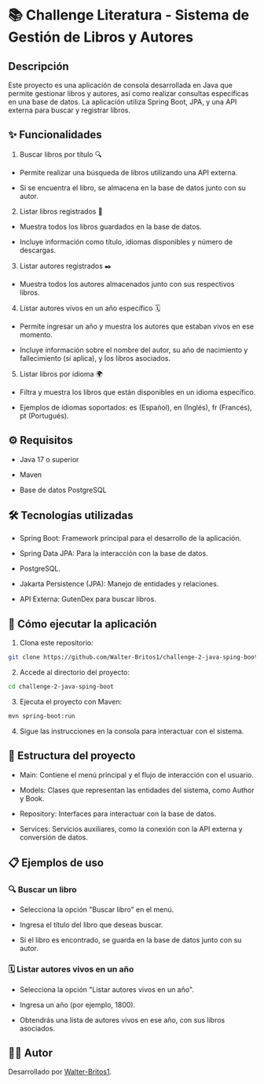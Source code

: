 # 📚 Challenge Literatura - Sistema de Gestión de Libros y Autores

## Descripción

Este proyecto es una aplicación de consola desarrollada en Java que permite gestionar libros y autores, así como realizar consultas específicas en una base de datos. La aplicación utiliza Spring Boot, JPA, y una API externa para buscar y registrar libros.

## ✨ Funcionalidades

1. Buscar libros por título 🔍

- Permite realizar una búsqueda de libros utilizando una API externa.

- Si se encuentra el libro, se almacena en la base de datos junto con su autor.

2. Listar libros registrados 📖

- Muestra todos los libros guardados en la base de datos.

- Incluye información como título, idiomas disponibles y número de descargas.

3. Listar autores registrados ✒️

- Muestra todos los autores almacenados junto con sus respectivos libros.

4. Listar autores vivos en un año específico 🗓️

- Permite ingresar un año y muestra los autores que estaban vivos en ese momento.

- Incluye información sobre el nombre del autor, su año de nacimiento y fallecimiento (si aplica), y los libros asociados.

5. Listar libros por idioma 🌍

- Filtra y muestra los libros que están disponibles en un idioma específico.

- Ejemplos de idiomas soportados: es (Español), en (Inglés), fr (Francés), pt (Portugués).

## ⚙️ Requisitos

- Java 17 o superior

- Maven

- Base de datos PostgreSQL 

## 🛠️ Tecnologías utilizadas

- Spring Boot: Framework principal para el desarrollo de la aplicación.

- Spring Data JPA: Para la interacción con la base de datos.

- PostgreSQL.

- Jakarta Persistence (JPA): Manejo de entidades y relaciones.

- API Externa: GutenDex para buscar libros.

## 🚀 Cómo ejecutar la aplicación

1. Clona este repositorio:

```sh
git clone https://github.com/Walter-Britos1/challenge-2-java-sping-boot.git
```

2. Accede al directorio del proyecto:

```sh
cd challenge-2-java-sping-boot
```

3. Ejecuta el proyecto con Maven:

```sh
mvn spring-boot:run
```

4. Sigue las instrucciones en la consola para interactuar con el sistema.

## 📂 Estructura del proyecto

- Main: Contiene el menú principal y el flujo de interacción con el usuario.

- Models: Clases que representan las entidades del sistema, como Author y Book.

- Repository: Interfaces para interactuar con la base de datos.

- Services: Servicios auxiliares, como la conexión con la API externa y conversión de datos.

## 📋 Ejemplos de uso
 
### 🔍 Buscar un libro

- Selecciona la opción "Buscar libro" en el menú.

- Ingresa el título del libro que deseas buscar.

- Si el libro es encontrado, se guarda en la base de datos junto con su autor.

### 🗓️ Listar autores vivos en un año

- Selecciona la opción "Listar autores vivos en un año".

- Ingresa un año (por ejemplo, 1800).

- Obtendrás una lista de autores vivos en ese año, con sus libros asociados.

## 👨‍💻 Autor

Desarrollado por [Walter-Britos1](https://github.com/Walter-Britos1).
